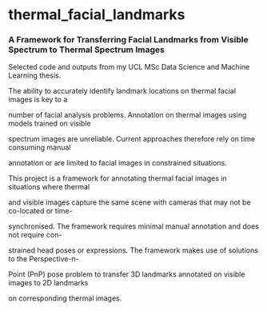 # thermal_facial_landmarks

### A Framework for Transferring Facial Landmarks from Visible Spectrum to Thermal Spectrum Images

Selected code and outputs from my UCL MSc Data Science and Machine Learning thesis.  
  
The ability to accurately identify landmark locations on thermal facial images is key to a

number of facial analysis problems. Annotation on thermal images using models trained on visible

spectrum images are unreliable. Current approaches therefore rely on time consuming manual

annotation or are limited to facial images in constrained situations.

This project is a framework for annotating thermal facial images in situations where thermal

and visible images capture the same scene with cameras that may not be co-located or time-

synchronised. The framework requires minimal manual annotation and does not require con-

strained head poses or expressions. The framework makes use of solutions to the Perspective-n-

Point (PnP) pose problem to transfer 3D landmarks annotated on visible images to 2D landmarks

on corresponding thermal images.


